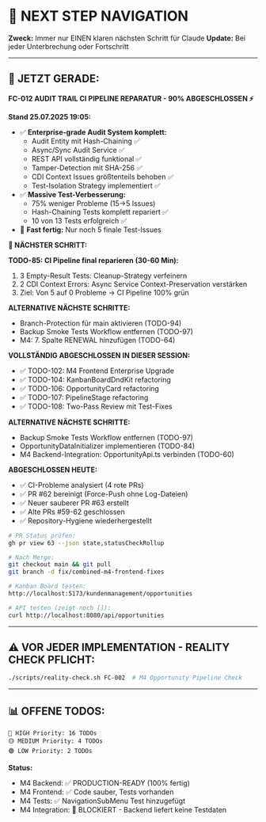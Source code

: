 # 🧭 NEXT STEP NAVIGATION

**Zweck:** Immer nur EINEN klaren nächsten Schritt für Claude
**Update:** Bei jeder Unterbrechung oder Fortschritt

---

## 🎯 JETZT GERADE:

**FC-012 AUDIT TRAIL CI PIPELINE REPARATUR - 90% ABGESCHLOSSEN ⚡**

**Stand 25.07.2025 19:05:**
- ✅ **Enterprise-grade Audit System komplett:**
  - Audit Entity mit Hash-Chaining ✅
  - Async/Sync Audit Service ✅
  - REST API vollständig funktional ✅
  - Tamper-Detection mit SHA-256 ✅
  - CDI Context Issues größtenteils behoben ✅
  - Test-Isolation Strategy implementiert ✅
- ✅ **Massive Test-Verbesserung:**
  - 75% weniger Probleme (15→5 Issues)
  - Hash-Chaining Tests komplett repariert ✅
  - 10 von 13 Tests erfolgreich ✅
- 🔄 **Fast fertig:** Nur noch 5 finale Test-Issues

**🚀 NÄCHSTER SCHRITT:**

**TODO-85: CI Pipeline final reparieren (30-60 Min):**
1. 3 Empty-Result Tests: Cleanup-Strategy verfeinern
2. 2 CDI Context Errors: Async Service Context-Preservation verstärken
3. Ziel: Von 5 auf 0 Probleme → CI Pipeline 100% grün

**ALTERNATIVE NÄCHSTE SCHRITTE:**
- Branch-Protection für main aktivieren (TODO-94)
- Backup Smoke Tests Workflow entfernen (TODO-97)
- M4: 7. Spalte RENEWAL hinzufügen (TODO-64)

**VOLLSTÄNDIG ABGESCHLOSSEN IN DIESER SESSION:**
- ✅ TODO-102: M4 Frontend Enterprise Upgrade
- ✅ TODO-104: KanbanBoardDndKit refactoring
- ✅ TODO-106: OpportunityCard refactoring  
- ✅ TODO-107: PipelineStage refactoring
- ✅ TODO-108: Two-Pass Review mit Test-Fixes

**ALTERNATIVE NÄCHSTE SCHRITTE:**
- Backup Smoke Tests Workflow entfernen (TODO-97)
- OpportunityDataInitializer implementieren (TODO-84)
- M4 Backend-Integration: OpportunityApi.ts verbinden (TODO-60)

**ABGESCHLOSSEN HEUTE:**
- ✅ CI-Probleme analysiert (4 rote PRs)
- ✅ PR #62 bereinigt (Force-Push ohne Log-Dateien)
- ✅ Neuer sauberer PR #63 erstellt
- ✅ Alte PRs #59-62 geschlossen
- ✅ Repository-Hygiene wiederhergestellt

```bash
# PR Status prüfen:
gh pr view 63 --json state,statusCheckRollup

# Nach Merge:
git checkout main && git pull
git branch -d fix/combined-m4-frontend-fixes

# Kanban Board testen:
http://localhost:5173/kundenmanagement/opportunities

# API testen (zeigt noch []):
curl http://localhost:8080/api/opportunities
```

---

## ⚠️ VOR JEDER IMPLEMENTATION - REALITY CHECK PFLICHT:
```bash
./scripts/reality-check.sh FC-002  # M4 Opportunity Pipeline Check
```

---

## 📊 OFFENE TODOS:
```
🔴 HIGH Priority: 16 TODOs
🟡 MEDIUM Priority: 4 TODOs  
🟢 LOW Priority: 2 TODOs
```

**Status:**
- M4 Backend: ✅ PRODUCTION-READY (100% fertig)
- M4 Frontend: ✅ Code sauber, Tests vorhanden
- M4 Tests: ✅ NavigationSubMenu Test hinzugefügt
- M4 Integration: 🔴 BLOCKIERT - Backend liefert keine Testdaten
